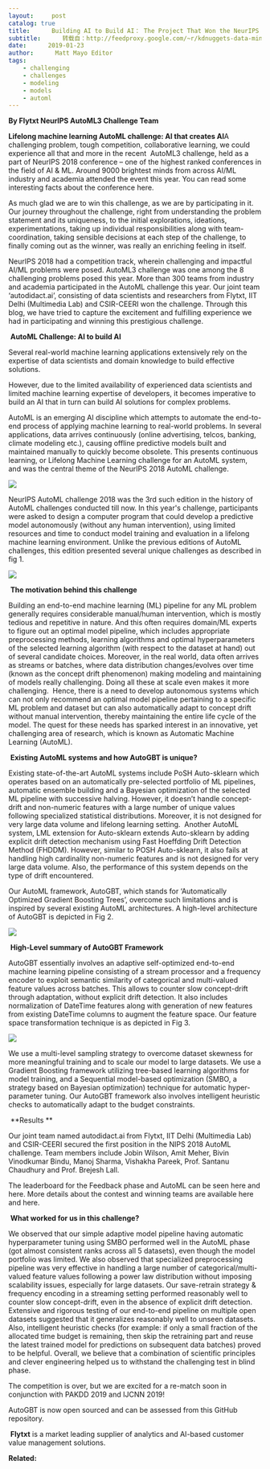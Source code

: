 ```yaml
---
layout:     post
catalog: true
title:      Building AI to Build AI： The Project That Won the NeurIPS AutoML Challenge
subtitle:      转载自：http://feedproxy.google.com/~r/kdnuggets-data-mining-analytics/~3/XSzpD8PneIw/building-ai-to-build-ai-neurips-automl-challenge.html
date:      2019-01-23
author:      Matt Mayo Editor
tags:
    - challenging
    - challenges
    - modeling
    - models
    - automl
---
```


**By Flytxt NeurIPS AutoML3 Challenge Team**

**Lifelong machine learning AutoML challenge: AI that creates AI**A challenging problem, tough competition, collaborative learning, we could experience all that and more in the recent  AutoML3 challenge, held as a part of NeurIPS 2018 conference – one of the highest ranked conferences in the field of AI & ML. Around 9000 brightest minds from across AI/ML industry and academia attended the event this year. You can read some interesting facts about the conference here.

As much glad we are to win this challenge, as we are by participating in it. Our journey throughout the challenge, right from understanding the problem statement and its uniqueness, to the initial explorations, ideations, experimentations, taking up individual responsibilities along with team-coordination, taking sensible decisions at each step of the challenge, to finally coming out as the winner, was really an enriching feeling in itself.

NeurIPS 2018 had a competition track, wherein challenging and impactful AI/ML problems were posed. AutoML3 challenge was one among the 8 challenging problems posed this year. More than 300 teams from industry and academia participated in the AutoML challenge this year. Our joint team ‘autodidact.ai’, consisting of data scientists and researchers from Flytxt, IIT Delhi (Multimedia Lab) and CSIR-CEERI won the challenge. Through this blog, we have tried to capture the excitement and fulfilling experience we had in participating and winning this prestigious challenge. 

 **AutoML Challenge: AI to build AI**

Several real-world machine learning applications extensively rely on the expertise of data scientists and domain knowledge to build effective solutions. 

However, due to the limited availability of experienced data scientists and limited machine learning expertise of developers, it becomes imperative to build an AI that in turn can build AI solutions for complex problems.

AutoML is an emerging AI discipline which attempts to automate the end-to-end process of applying machine learning to real-world problems. In several applications, data arrives continuously (online advertising, telcos, banking, climate modeling etc.), causing offline predictive models built and maintained manually to quickly become obsolete. This presents continuous learning, or Lifelong Machine Learning challenge for an AutoML system, and was the central theme of the NeurIPS 2018 AutoML challenge.

![](http://feedproxy.google.com/wp-content/uploads/ai-build-ai-2.jpg)


NeurIPS AutoML challenge 2018 was the 3rd such edition in the history of AutoML challenges conducted till now. In this year's challenge, participants were asked to design a computer program that could develop a predictive model autonomously (without any human intervention), using limited resources and time to conduct model training and evaluation in a lifelong machine learning environment. Unlike the previous editions of AutoML challenges, this edition presented several unique challenges as described in fig 1. 

![](http://feedproxy.google.com/wp-content/uploads/ai-build-ai-4.jpg)


 **The motivation behind this challenge**

Building an end-to-end machine learning (ML) pipeline for any ML problem generally requires considerable manual/human intervention, which is mostly tedious and repetitive in nature. And this often requires domain/ML experts to figure out an optimal model pipeline, which includes appropriate preprocessing methods, learning algorithms and optimal hyperparameters of the selected learning algorithm (with respect to the dataset at hand) out of several candidate choices. Moreover, in the real world, data often arrives as streams or batches, where data distribution changes/evolves over time (known as the concept drift phenomenon) making modeling and maintaining of models really challenging. Doing all these at scale even makes it more challenging.  Hence, there is a need to develop autonomous systems which can not only recommend an optimal model pipeline pertaining to a specific ML problem and dataset but can also automatically adapt to concept drift without manual intervention, thereby maintaining the entire life cycle of the model. The quest for these needs has sparked interest in an innovative, yet challenging area of research, which is known as Automatic Machine Learning (AutoML).

 **Existing AutoML systems and how AutoGBT is unique?**

Existing state-of-the-art AutoML systems include PoSH Auto-sklearn which operates based on an automatically pre-selected portfolio of ML pipelines, automatic ensemble building and a Bayesian optimization of the selected ML pipeline with successive halving. However, it doesn’t handle concept-drift and non-numeric features with a large number of unique values following specialized statistical distributions. Moreover, it is not designed for very large data volume and lifelong learning setting.  Another AutoML system, LML extension for Auto-sklearn extends Auto-sklearn by adding explicit drift detection mechanism using Fast Hoeffding Drift Detection Method (FHDDM). However, similar to POSH Auto-sklearn, it also fails at handling high cardinality non-numeric features and is not designed for very large data volume. Also, the performance of this system depends on the type of drift encountered.

Our AutoML framework, AutoGBT, which stands for ‘Automatically Optimized Gradient Boosting Trees’, overcome such limitations and is inspired by several existing AutoML architectures. A high-level architecture of AutoGBT is depicted in Fig 2.

![](http://feedproxy.google.com/wp-content/uploads/ai-build-ai-3.jpg)


 **High-Level summary of AutoGBT Framework**

AutoGBT essentially involves an adaptive self-optimized end-to-end machine learning pipeline consisting of a stream processor and a frequency encoder to exploit semantic similarity of categorical and multi-valued feature values across batches. This allows to counter slow concept-drift through adaptation, without explicit drift detection. It also includes normalization of DateTime features along with generation of new features from existing DateTime columns to augment the feature space. Our feature space transformation technique is as depicted in Fig 3.

![](http://feedproxy.google.com/wp-content/uploads/ai-build-ai-1.jpg)


We use a multi-level sampling strategy to overcome dataset skewness for more meaningful training and to scale our model to large datasets. We use a Gradient Boosting framework utilizing tree-based learning algorithms for model training, and a Sequential model-based optimization (SMBO, a strategy based on Bayesian optimization) technique for automatic hyper-parameter tuning. Our AutoGBT framework also involves intelligent heuristic checks to automatically adapt to the budget constraints.

 **Results **

Our joint team named autodidact.ai from Flytxt, IIT Delhi (Multimedia Lab) and CSIR-CEERI secured the first position in the NIPS 2018 AutoML challenge. Team members include Jobin Wilson, Amit Meher, Bivin Vinodkumar Bindu, Manoj Sharma, Vishakha Pareek, Prof. Santanu Chaudhury and Prof. Brejesh Lall.

The leaderboard for the Feedback phase and AutoML can be seen here and here. More details about the contest and winning teams are available here and here.

 **What worked for us in this challenge?**

We observed that our simple adaptive model pipeline having automatic hyperparameter tuning using SMBO performed well in the AutoML phase (got almost consistent ranks across all 5 datasets), even though the model portfolio was limited. We also observed that specialized preprocessing pipeline was very effective in handling a large number of categorical/multi-valued feature values following a power law distribution without imposing scalability issues, especially for large datasets. Our save-retrain strategy & frequency encoding in a streaming setting performed reasonably well to counter slow concept-drift, even in the absence of explicit drift detection. Extensive and rigorous testing of our end-to-end pipeline on multiple open datasets suggested that it generalizes reasonably well to unseen datasets. Also, intelligent heuristic checks (for example: if only a small fraction of the allocated time budget is remaining, then skip the retraining part and reuse the latest trained model for predictions on subsequent data batches) proved to be helpful. Overall, we believe that a combination of scientific principles and clever engineering helped us to withstand the challenging test in blind phase.

The competition is over, but we are excited for a re-match soon in conjunction with PAKDD 2019 and IJCNN 2019!

AutoGBT is now open sourced and can be assessed from this GitHub repository. 

 **Flytxt** is a market leading supplier of analytics and AI-based customer value management solutions.

**Related:**



 
